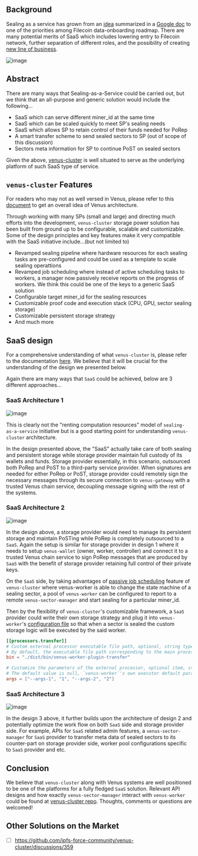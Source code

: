 ## Background

Sealing as a service has grown from an [idea](https://filecoinproject.slack.com/archives/C0320QCV8SY/p1644244480718559) summarized in a [Google doc](https://docs.google.com/document/d/1zF1F6Q_Ya6IOUe9nfDOa0bNifvIa0TY4nR89omxy0kQ/edit) to one of the priorities among Filecoin data-onboarding roadmap. There are many potential merits of SaaS which includes lowering entry to Filecoin network, further separation of different roles, and the possibility of creating [new line of business](https://github.com/filecoin-project/lotus/discussions/9079).

![image](https://user-images.githubusercontent.com/1591330/185077991-a8db1738-2611-4ba2-9b09-d88d14b66800.png)

## Abstract

There are many ways that Sealing-as-a-Service could be carried out, but we think that an all-purpose and generic solution would include the following...

- SaaS which can serve different miner_id at the same time
- SaaS which can be scaled quickly to meet SP's sealing needs
- SaaS which allows SP to retain control of their funds needed for PoRep 
- A smart transfer scheme to send sealed sectors to SP (out of scope of this discussion)
- Sectors meta information for SP to continue PoST on sealed sectors

Given the above, [venus-cluster](https://venus.filecoin.io/cluster/) is well situated to serve as the underlying platform of such SaaS type of service.

## `venus-cluster` Features

For readers who may not as well versed in Venus, please refer to this [document](https://venus.filecoin.io/cs/#mining-architecture) to get an overall idea of Venus architecture.

Through working with many SPs (small and large) and directing much efforts into the development, `venus-cluster` storage power solution has been built from ground up to be configurable, scalable and customizable. Some of the design principles and key features make it very compatible with the SaaS initiative include...(but not limited to)

- Revamped sealing pipeline where hardware resources for each sealing tasks are pre-configured and could be used as a template to scale sealing operattions
- Revamped job scheduling where instead of active scheduling tasks to workers, a manager now passively receive reports on the progress of workers. We think this could be one of the keys to a generic SaaS solution
- Configurable target miner_id for the sealing resources
- Customizable proof code and execution stack (CPU, GPU, sector sealing storage)
- Customizable persistent storage strategy
- And much more

## SaaS design

For a comprehensive understanding of what `venus-cluster` is, please refer to the documentation [here](https://venus.filecoin.io/cluster/#what-is-venus-cluster). We believe that it will be crucial for the understanding of the design we presented below.

Again there are many ways that `SaaS` could be achieved, below are 3 different approaches...

### SaaS Architecture 1

![image](https://user-images.githubusercontent.com/1591330/185859458-2025492b-5b5b-4eb1-a0d5-44a76c0d9e58.png)

This is clearly not the "renting computation resources" model of `sealing-as-a-service` initiative but is a good starting point for understanding `venus-cluster` architecture. 

In the design presented above, the "SaaS" actually take care of both sealing and persistent storage while storage provider maintain full custody of its wallets and funds. Storage provider essentially, in this scenario, outsourced both PoRep and PoST to a third-party service provider. When signatures are needed for either PoRep or PoST, storage provider could remotely sign the necessary messages through its secure connection to `venus-gateway` with a trusted Venus chain service, decoupling message signing with the rest of the systems.

### SaaS Architecture 2

![image](https://user-images.githubusercontent.com/1591330/185875453-ab331a3d-44af-408a-b03d-772452c0cb09.png)

In the design above, a storage provider would need to manage its persistent storage and maintain PoSTing while PoRep is completely outsourced to a `SaaS`. Again the setup is similar for storage provider in design 1 where it needs to setup `venus-wallet` (owner, worker, controller) and connect it to a trusted Venus chain service to sign PoRep messages that are produced by `SaaS` with the benefit of storage provider retaining full control of their private keys.

On the `SaaS` side, by taking advantages of [passive job scheduling](https://venus.filecoin.io/cluster/#complete-revamp-of-existing-job-scheduling) feature of `venus-cluster` where venus-worker is able to change the state machine of a sealing sector, a pool of `venus-worker` can be configured to report to a remote `venus-sector-manager` and start sealing for a particular miner_id. 

Then by the flexibility of `venus-cluster`'s customizable framework, a `SaaS` provider could write their own storage strategy and plug it into `venus-worker`'s [configuration file](https://github.com/ipfs-force-community/venus-cluster/blob/main/docs/en/03.venus-worker-config.md#processorsstage_name) so that when a sector is sealed the custom storage logic will be executed by the said worker. 

```toml
[[processors.transfer]]
# Custom external processor executable file path, optional, string type
# By default, the executable file path corresponding to the main process will be used
bin = "./dist/bin/venus-worker-plugin-transfer"

# Customize the parameters of the external processor, optional item, string array type
# The default value is null, `venus-worker`'s own executor default parameters will be used
args = ["--args-1", "1", "--args-2", "2"]
```

### SaaS Architecture 3 

![image](https://user-images.githubusercontent.com/1591330/185887602-14fc834d-bce2-4b36-81b1-2091e198c47b.png)

In the design 3 above, it further builds upon the architecture of design 2 and potentially optimize the work flow on both `SaaS` side and storage provider side. For example, APIs for `SaaS` related admin features, a `venus-sector-manager` for `SaaS` provider to transfer meta data of sealed sectors to its counter-part on storage provider side, worker pool configurations specific to `SaaS` provider and etc. 

## Conclusion

We believe that `venus-cluster` along with Venus systems are well positioned to be one of the platforms for a fully fledged `SaaS` solution. Relevant API designs and how exactly `venus-sector-manager` interact with `venus-worker` could be found at [venus-cluster repo](https://github.com/ipfs-force-community/venus-cluster). Thoughts, comments or questions are welcomed! 

## Other Solutions on the Market

- [ ] https://github.com/ipfs-force-community/venus-cluster/discussions/359